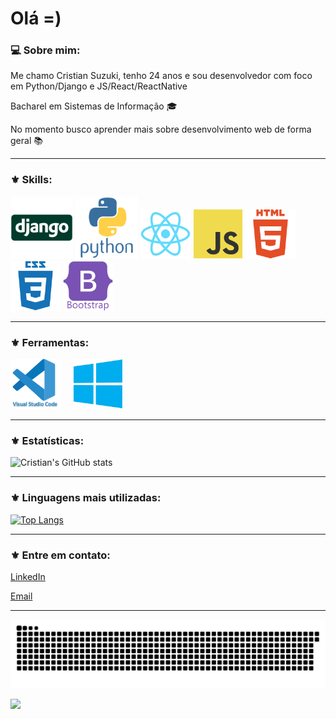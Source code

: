 
<h1> Olá =)</h1> 

<h3>💻 Sobre mim:</h3>

<p> Me chamo Cristian Suzuki, tenho 24 anos e sou desenvolvedor com foco em Python/Django e JS/React/ReactNative </p>
<p> Bacharel em Sistemas de Informação 🎓</p>
<p> No momento busco aprender mais sobre desenvolvimento web de forma geral 📚</p>

<hr></hr>

<h3>⚜ Skills: </h3>
<p>
<img height="100" width="100" src="https://github.com/devicons/devicon/blob/master/icons/django/django-original.svg" />
<img height="100" width="100" src="https://github.com/devicons/devicon/blob/master/icons/python/python-original-wordmark.svg" />
  <img height="80" width="80" src="https://github.com/devicons/devicon/blob/master/icons/react/react-original.svg" />
<img height="80" width="80" src="https://github.com/devicons/devicon/blob/master/icons/javascript/javascript-original.svg" />
<img height="80" width="80" src="https://github.com/devicons/devicon/blob/master/icons/html5/html5-plain-wordmark.svg" />
<img height="80" width="80" src="https://github.com/devicons/devicon/blob/master/icons/css3/css3-plain-wordmark.svg" />
<img height="80" width="80" src="https://github.com/devicons/devicon/blob/master/icons/bootstrap/bootstrap-plain-wordmark.svg" />

  
</p>


<hr></hr>


<h3>⚜ Ferramentas: </h3>

<p>
  <img height="80" width="80" src="https://github.com/devicons/devicon/blob/master/icons/vscode/vscode-original-wordmark.svg" />
  &nbsp;&nbsp;&nbsp;
  <img height="80" width="80" src="https://github.com/devicons/devicon/blob/master/icons/windows8/windows8-original.svg" />
  
</p>

<hr></hr>

<h3> ⚜ Estatísticas: </h3>

![Cristian's GitHub stats](https://github-readme-stats.vercel.app/api?username=cristiansuzuki&show_icons=true&count_private=true&include_all_commits=true&theme=vision-friendly-dark)

<hr></hr>

<h3>⚜ Linguagens mais utilizadas: </h3>

[![Top Langs](https://github-readme-stats.vercel.app/api/top-langs/?username=cristiansuzuki&layout=compact&theme=vision-friendly-dark)](https://github.com/anuraghazra/github-readme-stats)

<hr></hr>

<h3>⚜ Entre em contato: </h3>

<a href="https://www.linkedin.com/in/cristian-suzuki/"></a> [LinkedIn](https://www.linkedin.com/in/cristian-suzuki/) 

<a href="mailto:cristiansuzuki5@hotmail.com"></a> [Email](mailto:cristiansuzuki5@hotmail.com) 

<hr></hr>


![](https://github.com/cristiansuzuki/cristiansuzuki/blob/output/github-contribution-grid-snake.svg)



![](https://komarev.com/ghpvc/?username=cristiansuzuki&color=blue&style=flat)

